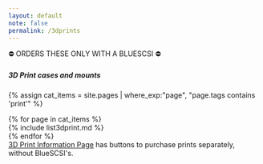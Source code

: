 ```yaml
---
layout: default
note: false
permalink: /3dprints
---
```

<div class="container">
<div class="row" markdown="1">
&#9940; ORDERS THESE ONLY WITH A BLUESCSI &#9940;

##### 3D Print cases and mounts

{% assign cat_items = site.pages |  where_exp:"page", "page.tags contains 'print'" %}
</div>
</div>
<div class="container">
<div class="row">
	{% for page in cat_items %}
<div class="col-md-4" markdown="1">
{% include list3dprint.md %}
</div>
	  {% endfor %}
</div>
<a href="/print">3D Print Information Page</a> has buttons to purchase prints separately, without BlueSCSI's.
</div>